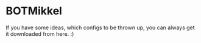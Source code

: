 # BOTMikkel

If you have some ideas, which configs to be thrown up, you can always get it downloaded from here. :)
